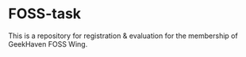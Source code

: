 # FOSS-task
This is a repository for registration &amp; evaluation for the membership of GeekHaven FOSS Wing.

